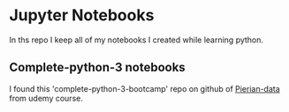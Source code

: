 # Jupyter Notebooks

In ths repo I keep all of my notebooks I created while learning python.

## Complete-python-3 notebooks

I found this 'complete-python-3-bootcamp' repo on github of  [Pierian-data](https://github.com/Pierian-Data/Complete-Python-3-Bootcamp.git) from udemy course.

